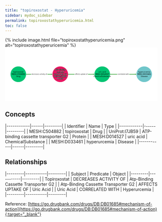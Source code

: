 ```yaml
---
title: "topiroxostat - Hyperuricemia"
sidebar: mydoc_sidebar
permalink: topiroxostathyperuricemia.html
toc: false 
---
```


{% include image.html file="topiroxostathyperuricemia.png" alt="topiroxostathyperuricemia" %}![Path Visualization](/images/topiroxostathyperuricemia.png)

## Concepts

|------------|------|---------|
| Identifier | Name | Type    |
|------------|------|---------|
| MESH:C504882 | topiroxostat | Drug |
| UniProt:I7JB59 | ATP-binding cassette transporter G2 | Protein |
| MESH:D014527 | uric acid | ChemicalSubstance |
| MESH:D033461 | hyperurcemia | Disease |
|------------|------|---------|

## Relationships

|---------|-----------|---------|
| Subject | Predicate | Object  |
|---------|-----------|---------|
| Topiroxostat | DECREASES ACTIVITY OF | Atp-Binding Cassette Transporter G2 |
| Atp-Binding Cassette Transporter G2 | AFFECTS UPTAKE OF | Uric Acid |
| Uric Acid | CORRELATED WITH | Hyperurcemia |
|---------|-----------|---------|

Reference: [https://go.drugbank.com/drugs/DB:DB01685#mechanism-of-action](https://go.drugbank.com/drugs/DB:DB01685#mechanism-of-action){:target="_blank"}